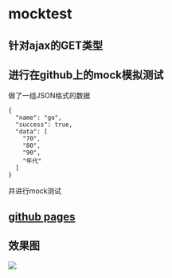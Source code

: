 # mocktest
## 针对ajax的GET类型 
## 进行在github上的mock模拟测试
做了一组JSON格式的数据
```
{
  "name": "go",
  "success": true,
  "data": [
    "70",
    "80",
    "90",
    "年代"
  ]
}

```
并进行mock测试
## [github pages](https://evenyao.github.io/mocktest/)

## 效果图
![](https://upload-images.jianshu.io/upload_images/12904618-5d6b151ba19faaf2.png?imageMogr2/auto-orient/strip%7CimageView2/2/w/1240)
